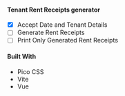 #### Tenant Rent Receipts generator

- [x] Accept Date and Tenant Details
- [ ] Generate Rent Receipts
- [ ] Print Only Generated Rent Receipts

#### Built With
- Pico CSS
- Vite
- Vue